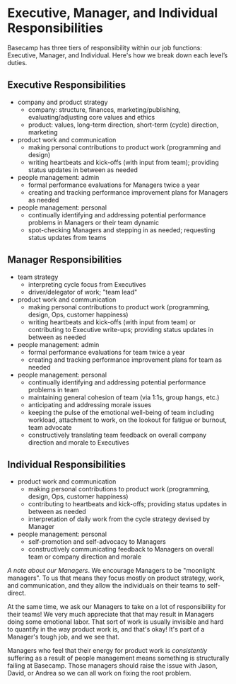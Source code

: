 # Executive, Manager, and Individual Responsibilities

Basecamp has three tiers of responsibility within our job functions: Executive, Manager, and Individual. Here's how we break down each level’s duties.

## Executive Responsibilities
* company and product strategy
   * company: structure, finances, marketing/publishing, evaluating/adjusting core values and ethics
   * product: values, long-term direction, short-term (cycle) direction, marketing
* product work and communication
   * making personal contributions to product work (programming and design)
   * writing heartbeats and kick-offs (with input from team); providing status updates in between as needed
* people management: admin
   * formal performance evaluations for Managers twice a year
   * creating and tracking performance improvement plans for Managers as needed
* people management: personal
   * continually identifying and addressing potential performance problems in Managers or their team dynamic
   * spot-checking Managers and stepping in as needed; requesting status updates from teams

## Manager Responsibilities
* team strategy
   * interpreting cycle focus from Executives
   * driver/delegator of work; "team lead"
* product work and communication
   * making personal contributions to product work (programming, design, Ops, customer happiness)
   * writing heartbeats and kick-offs (with input from team) or contributing to Executive write-ups; providing status updates in between as needed
* people management: admin
   * formal performance evaluations for team twice a year
   * creating and tracking performance improvement plans for team as needed
* people management: personal
   * continually identifying and addressing potential performance problems in team
   * maintaining general cohesion of team (via 1:1s, group hangs, etc.)
   * anticipating and addressing morale issues
   * keeping the pulse of the emotional well-being of team including workload, attachment to work, on the lookout for fatigue or burnout, team advocate
   * constructively translating team feedback on overall company direction and morale to Executives

## Individual Responsibilities
* product work and communication
   * making personal contributions to product work (programming, design, Ops, customer happiness)
   * contributing to heartbeats and kick-offs; providing status updates in between as needed
   * interpretation of daily work from the cycle strategy devised by Manager
* people management: personal
   * self-promotion and self-advocacy to Managers
   * constructively communicating feedback to Managers on overall team or company direction and morale

*A note about our Managers*. We encourage Managers to be "moonlight managers". To us that means they focus mostly on product strategy, work, and communication, and they allow the individuals on their teams to self-direct.

At the same time, we ask our Managers to take on a lot of responsibility for their teams! We very much appreciate that that may result in Managers doing some emotional labor. That sort of work is usually invisible and hard to quantify in the way product work is, and that's okay! It's part of a Manager's tough job, and we see that.

Managers who feel that their energy for product work is _consistently_ suffering as a result of people management means something is structurally failing at Basecamp. Those managers should raise the issue with Jason, David, or Andrea so we can all work on fixing the root problem. 
